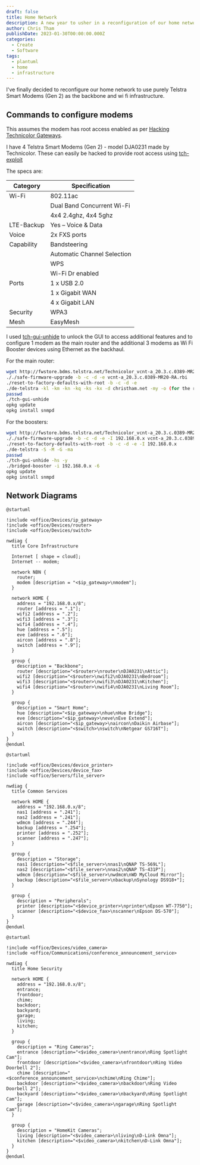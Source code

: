 ```yaml
---
draft: false
title: Home Network
description: A new year to usher in a reconfiguration of our home network
author: Chris Tham
publishDate: 2023-01-30T00:00:00.000Z
categories:
  - Create
  - Software
tags:
  - plantuml
  - home
  - infrastructure
---
```


I've finally decided to reconfigure our home network to use purely Telstra
Smart Modems (Gen 2) as the backbone and wi fi infrastructure.

## Commands to configure modems

This assumes the modem has root access enabled as per
[Hacking Technicolor Gateways](https://hack-technicolor.readthedocs.io/en/stable/).

I have 4 Telstra Smart Modems (Gen 2) - model DJA0231 made by Technicolor. These
can easily be hacked to provide root access using
[tch-exploit](https://github.com/BoLaMN/tch-exploit)

The specs are:

| Category | Specification |
| --- | --- |
Wi-Fi | 802.11ac
| | Dual Band Concurrent Wi-Fi
| | 4x4 2.4ghz, 4x4 5ghz
LTE-Backup| Yes – Voice & Data
Voice | 2x FXS ports
Capability | Bandsteering
| | Automatic Channel Selection
| | WPS
| | Wi-Fi Dr enabled
Ports | 1 x USB 2.0
| | 1 x Gigabit WAN
| | 4 x Gigabit LAN
Security | WPA3
Mesh | EasyMesh

I used [tch-gui-unhide](https://github.com/seud0nym/tch-gui-unhide) to unlock
the GUI to access additional features and to configure
1 modem as the main router and the additional 3 modems as Wi Fi Booster devices
using Ethernet as the backhaul.

For the main router:

```sh
wget http://fwstore.bdms.telstra.net/Technicolor_vcnt-a_20.3.c.0389-MR20-RA/vcnt-a_20.3.c.0389-MR20-RA.rbi
././safe-firmware-upgrade -b -c -d -e vcnt-a_20.3.c.0389-MR20-RA.rbi
./reset-to-factory-defaults-with-root -b -c -d -e
./de-telstra -kl -km -kn -kq -ks -kx -d christham.net -my -o (for the router)
passwd
./tch-gui-unhide
opkg update
opkg install snmpd
```

For the boosters:

```sh
wget http://fwstore.bdms.telstra.net/Technicolor_vcnt-a_20.3.c.0389-MR20-RA/vcnt-a_20.3.c.0389-MR20-RA.rbi
././safe-firmware-upgrade -b -c -d -e -I 192.168.0.x vcnt-a_20.3.c.0389-MR20-RA.rbi
./reset-to-factory-defaults-with-root -b -c -d -e -I 192.168.0.x
./de-telstra -S -M -G -ma
passwd
./tch-gui-unhide -hs -y
./bridged-booster -i 192.168.0.x -6
opkg update
opkg install snmpd
```

## Network Diagrams

```plantuml
@startuml

!include <office/Devices/ip_gateway>
!include <office/Devices/router>
!include <office/Devices/switch>

nwdiag {
  title Core Infrastructure

  Internet [ shape = cloud];
  Internet -- modem;

  network NBN {
    router;
    modem [description = "<$ip_gateway>\nmodem"];
  }

  network HOME {
    address = "192.168.0.x/8";
    router [address = ".1"];
    wifi2 [address = ".2"];
    wifi3 [address = ".3"];
    wifi4 [address = ".4"];
    hue [address = ".5"];
    eve [address = ".6"];
    aircon [address = ".8"];
    switch [address = ".9"];
  }

  group {
    description = "Backbone";
    router [description="<$router>\nrouter\nDJA0231\nAttic"];
    wifi2 [description="<$router>\nwifi2\nDJA0231\nBedroom"];
    wifi3 [description="<$router>\nwifi3\nDJA0231\nKitchen"];
    wifi4 [description="<$router>\nwifi4\nDJA0231\nLiving Room"];
  }

  group {
    description = "Smart Home";
    hue [description="<$ip_gateway>\nhue\nHue Bridge"];
    eve [description="<$ip_gateway>\neve\nEve Extend"];
    aircon [description="<$ip_gateway>\naircon\nDaikin Airbase"];
    switch [description="<$switch>\nswitch\nNetgear GS716T"];
  }
}
@enduml
```

```plantuml
@startuml

!include <office/Devices/device_printer>
!include <office/Devices/device_fax>
!include <office/Servers/file_server>

nwdiag {
  title Common Services

  network HOME {
    address = "192.168.0.x/8";
    nas1 [address = ".241"];
    nas2 [address = ".241"];
    wdmcm [address = ".244"];
    backup [address = ".254"];
    printer [address = ".252"];
    scanner [address = ".247"];
  }

  group {
    description = "Storage";
    nas1 [description="<$file_server>\nnas1\nQNAP TS-569L"];
    nas2 [description="<$file_server>\nnas2\nQNAP TS-431P"];
    wdmcm [description="<$file_server>\nwdmcm\nWD MyCloud Mirror"];
    backup [description="<$file_server>\nbackup\nSynology DS918+"];
  }

  group {
    description = "Peripherals";
    printer [description="<$device_printer>\nprinter\nEpson WT-7750"];    
    scanner [description="<$device_fax>\nscanner\nEpson DS-570"];    
  }
}
@enduml
```

```plantuml
@startuml

!include <office/Devices/video_camera>
!include <office/Communications/conference_announcement_service>

nwdiag {
  title Home Security

  network HOME {
    address = "192.168.0.x/8";
    entrance;
    frontdoor;
    chime;
    backdoor;
    backyard;
    garage;
    living;
    kitchen;
  }

  group {
    description = "Ring Cameras";
    entrance [description="<$video_camera>\nentrance\nRing Spotlight Cam"];
    frontdoor [description="<$video_camera>\nfrontdoor\nRing Video Doorbell 2"];
    chime [description="<$conference_announcement_service>\nchime\nRing Chime"];
    backdoor [description="<$video_camera>\nbackdoor\nRing Video Doorbell 2"];
    backyard [description="<$video_camera>\nbackyard\nRing Spotlight Cam"];
    garage [description="<$video_camera>\ngarage\nRing Spotlight Cam"];
  }

  group {
    description = "HomeKit Cameras";
    living [description="<$video_camera>\nliving\nD-Link Omna"];    
    kitchen [description="<$video_camera>\nkitchen\nD-Link Omna"];       
  }
}
@enduml
```
